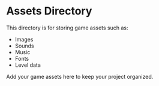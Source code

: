 # Assets Directory

This directory is for storing game assets such as:
- Images
- Sounds
- Music
- Fonts
- Level data

Add your game assets here to keep your project organized.
